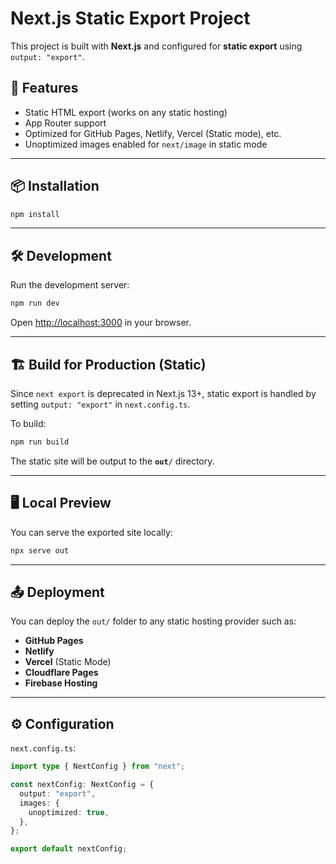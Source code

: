 # Next.js Static Export Project

This project is built with **Next.js** and configured for **static export** using `output: "export"`.

## 🚀 Features
- Static HTML export (works on any static hosting)
- App Router support
- Optimized for GitHub Pages, Netlify, Vercel (Static mode), etc.
- Unoptimized images enabled for `next/image` in static mode

---

## 📦 Installation
```bash
npm install
```

---

## 🛠 Development
Run the development server:
```bash
npm run dev
```
Open [http://localhost:3000](http://localhost:3000) in your browser.

---

## 🏗 Build for Production (Static)
Since `next export` is deprecated in Next.js 13+, static export is handled by setting `output: "export"` in `next.config.ts`.

To build:
```bash
npm run build
```

The static site will be output to the **`out/`** directory.

---

## 🖥 Local Preview
You can serve the exported site locally:
```bash
npx serve out
```

---

## 📤 Deployment
You can deploy the `out/` folder to any static hosting provider such as:
- **GitHub Pages**
- **Netlify**
- **Vercel** (Static Mode)
- **Cloudflare Pages**
- **Firebase Hosting**

---

## ⚙ Configuration
`next.config.ts`:
```ts
import type { NextConfig } from "next";

const nextConfig: NextConfig = {
  output: "export",
  images: {
    unoptimized: true,
  },
};

export default nextConfig;
```
